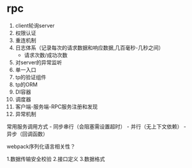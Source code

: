 # rpc

1. client轮询server
2. 权限认证
3. 重连机制
4. 日志体系（记录每次的请求数据和响应数据,几百毫秒-几秒之间）
    - 请求次数/成功次数
5. 对server的异常监听
6. 单一入口
7. tp的验证组件
8. tp的ORM
9. DI容器
10. 调度器
11. 客户端-服务端-RPC服务注册和发现
13. 异常机制
    

常用服务调用方式
    - 同步串行（会阻塞需设置超时）
    - 并行（无上下文依赖）
    - 异步（回调函数）
    
webpack序列化语言相关性？

1.数据传输安全校验
2.接口定义
3.数据格式